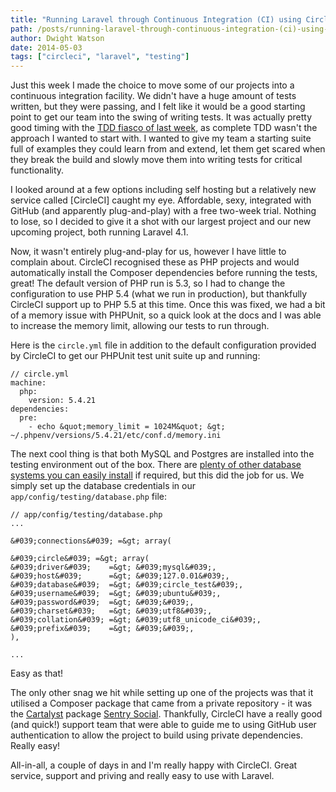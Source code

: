 ```yaml
---
title: "Running Laravel through Continuous Integration (CI) using CircleCI"
path: /posts/running-laravel-through-continuous-integration-(ci)-using-circleci
author: Dwight Watson
date: 2014-05-03
tags: ["circleci", "laravel", "testing"]
---
```


Just this week I made the choice to move some of our projects into a continuous integration facility. We didn&#039;t have a huge amount of tests written, but they were passing, and I felt like it would be a good starting point to get our team into the swing of writing tests. It was actually pretty good timing with the [TDD fiasco of last week](http://david.heinemeierhansson.com/2014/tdd-is-dead-long-live-testing.html), as complete TDD wasn&#039;t the approach I wanted to start with. I wanted to give my team a starting suite full of examples they could learn from and extend, let them get scared when they break the build and slowly move them into writing tests for critical functionality.

I looked around at a few options including self hosting but a relatively new service called [CircleCI] caught my eye. Affordable, sexy, integrated with GitHub (and apparently plug-and-play) with a free two-week trial. Nothing to lose, so I decided to give it a shot with our largest project and our new upcoming project, both running Laravel 4.1.

Now, it wasn&#039;t entirely plug-and-play for us, however I have little to complain about. CircleCI recognised these as PHP projects and would automatically install the Composer dependencies before running the tests, great! The default version of PHP run is 5.3, so I had to change the configuration to use PHP 5.4 (what we run in production), but thankfully CircleCI support up to PHP 5.5 at this time. Once this was fixed, we had a bit of a memory issue with PHPUnit, so a quick look at the docs and I was able to increase the memory limit, allowing our tests to run through. 

Here is the `circle.yml` file in addition to the default configuration provided by CircleCI to get our PHPUnit test unit suite up and running:

	// circle.yml
	machine:
	  php:
		version: 5.4.21
	dependencies:
	  pre:
		- echo &quot;memory_limit = 1024M&quot; &gt; ~/.phpenv/versions/5.4.21/etc/conf.d/memory.ini
		
The next cool thing is that both MySQL and Postgres are installed into the testing environment out of the box. There are [plenty of other database systems you can easily install](https://circleci.com/docs/environment#databases) if required, but this did the job for us. We simply set up the database credentials in our `app/config/testing/database.php` file:

	// app/config/testing/database.php
	...
	
	&#039;connections&#039; =&gt; array(
	
	&#039;circle&#039; =&gt; array(
	&#039;driver&#039;    =&gt; &#039;mysql&#039;,
	&#039;host&#039;      =&gt; &#039;127.0.01&#039;,
	&#039;database&#039;  =&gt; &#039;circle_test&#039;,
	&#039;username&#039;  =&gt; &#039;ubuntu&#039;,
	&#039;password&#039;  =&gt; &#039;&#039;,
	&#039;charset&#039;   =&gt; &#039;utf8&#039;,
	&#039;collation&#039; =&gt; &#039;utf8_unicode_ci&#039;,
	&#039;prefix&#039;    =&gt; &#039;&#039;,
	),
	
	...
	
Easy as that!

The only other snag we hit while setting up one of the projects was that it utilised a Composer package that came from a private repository - it was the [Cartalyst](http://www.cartalyst.com/) package [Sentry Social](https://cartalyst.com/manual/sentry-social). Thankfully, CircleCI have a really good (and quick!) support team that were able to guide me to using GitHub user authentication to allow the project to build using private dependencies. Really easy!

All-in-all, a couple of days in and I&#039;m really happy with CircleCI. Great service, support and priving and really easy to use with Laravel.
